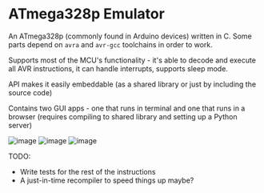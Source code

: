# ATmega328p Emulator

An ATmega328p (commonly found in Arduino devices) written in C. Some parts depend on `avra` and `avr-gcc` toolchains in order to work.

Supports most of the MCU's functionality - it's able to decode and execute all AVR instructions, it can handle interrupts, supports sleep mode.

API makes it easily embeddable (as a shared library or just by including the source code)

Contains two GUI apps - one that runs in terminal and one that runs in a browser (requires compiling to shared library and setting up a Python server)

![image](https://user-images.githubusercontent.com/25384028/114919743-ea32a480-9e28-11eb-91af-134661448185.png)
![image](https://user-images.githubusercontent.com/25384028/114919777-f6b6fd00-9e28-11eb-8676-487eb967dfff.png)
![image](https://user-images.githubusercontent.com/25384028/114919800-fdde0b00-9e28-11eb-951d-eb61a532789a.png)

TODO:

- Write tests for the rest of the instructions
- A just-in-time recompiler to speed things up maybe?
